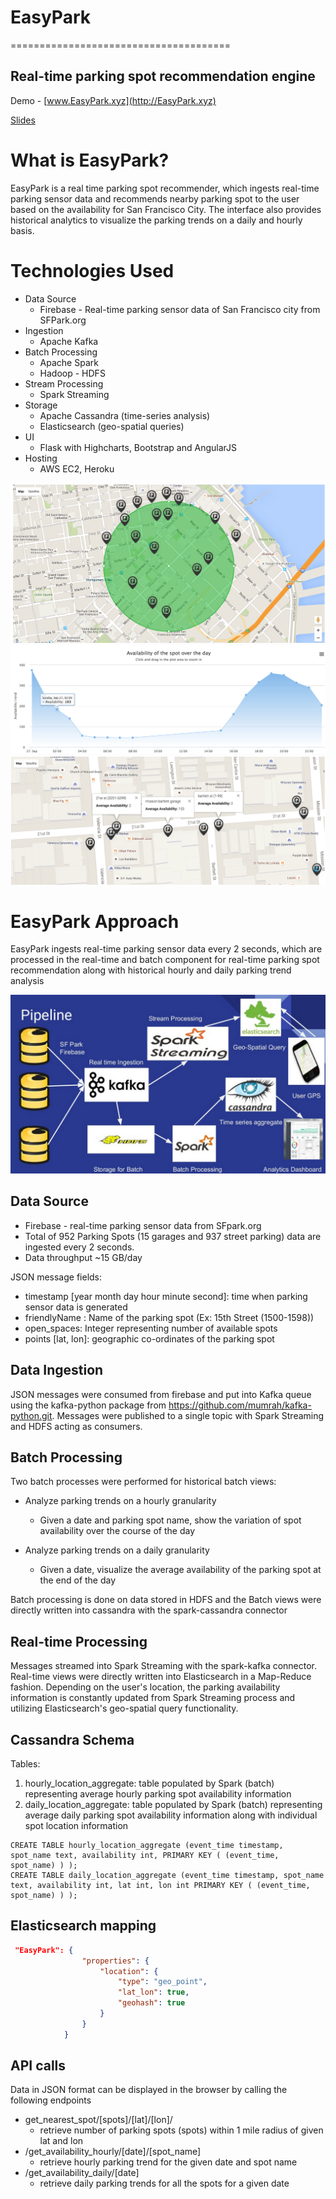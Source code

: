 # EasyPark
======================================

## Real-time parking spot recommendation engine 
Demo - [www.EasyPark.xyz](http://EasyPark.xyz)


[Slides](http://www.slideshare.net/chandansaha/parkme-real-time-parking-spot-recommender) 


# What is EasyPark? 

EasyPark is a real time parking spot recommender, which ingests real-time parking sensor data and recommends nearby parking spot to the user based on the availability for San Francisco City. The interface also provides historical analytics to visualize the parking trends on a daily and hourly basis. 

# Technologies Used
 - Data Source
	 - Firebase - Real-time parking sensor data of San Francisco city from SFPark.org
 - Ingestion
	 - Apache Kafka
 - Batch Processing
	 - Apache Spark
	 - Hadoop - HDFS
 - Stream Processing
	 - Spark Streaming
 - Storage
	 - Apache Cassandra (time-series analysis)
	 - Elasticsearch (geo-spatial queries)
 - UI
	 - Flask with Highcharts, Bootstrap and AngularJS
 - Hosting
     - AWS EC2, Heroku



![EasyPark_real-time demo](images/EasyPark_realtime.png)
![EasyPark_hourly-trend demo](images/EasyPark_hourly.png)
![EasyPark_daily demo](images/EasyPark_daily.png)

# EasyPark Approach
EasyPark ingests real-time parking sensor data every 2 seconds, which are processed in the real-time and batch component for real-time parking spot recommendation along with historical hourly and daily parking trend analysis

![EasyPark Pipeline](images/EasyPark_pipeline.png)

## Data Source

 - Firebase - real-time parking sensor data from SFpark.org
 - Total of 952 Parking Spots (15 garages and 937 street parking) data are ingested every 2 seconds.
 - Data throughput ~15 GB/day

JSON message fields:

 - timestamp [year month day hour minute second]: time when parking sensor data is generated
 - friendlyName : Name of the parking spot (Ex: 15th Street (1500-1598))
 - open_spaces: Integer representing number of available spots
 -  points [lat, lon]: geographic co-ordinates of the parking spot

## Data Ingestion
JSON messages were consumed from firebase and put into Kafka queue  using the kafka-python package from https://github.com/mumrah/kafka-python.git. Messages were published to a single topic with Spark Streaming and HDFS acting as consumers. 

## Batch Processing
Two batch processes were performed for historical batch views:

 - Analyze parking trends on a hourly granularity
	
	 - Given a date and parking spot name, show the variation of spot availability over the course of the day
 - Analyze parking trends on a daily granularity
	 - Given a date, visualize the average availability of the parking spot at the end of the day

Batch processing is done on data stored in HDFS and the Batch views were directly written into cassandra with the spark-cassandra connector

## Real-time Processing
Messages streamed into Spark Streaming with the spark-kafka connector.
Real-time views were directly written into Elasticsearch in a Map-Reduce fashion.
Depending on the user's location, the parking availability information is constantly updated from Spark Streaming process and utilizing Elasticsearch's geo-spatial query functionality.

## Cassandra Schema
Tables:

1. hourly_location_aggregate: table populated by Spark (batch) representing average hourly parking spot availability information
2. daily_location_aggregate: table populated by Spark (batch) representing average daily parking spot availability information along with individual spot location information
```
CREATE TABLE hourly_location_aggregate (event_time timestamp, spot_name text, availability int, PRIMARY KEY ( (event_time, spot_name) ) );
CREATE TABLE daily_location_aggregate (event_time timestamp, spot_name text, availability int, lat int, lon int PRIMARY KEY ( (event_time, spot_name) ) );
```
## Elasticsearch mapping
``` json
 "EasyPark": {
                "properties": {
                    "location": {
                        "type": "geo_point",
                        "lat_lon": true,
                        "geohash": true
                    }
                }
            }

```
## API calls
Data in JSON format can be displayed in the browser by calling the following endpoints

- get_nearest_spot/[spots]/[lat]/[lon]/
  - retrieve number of parking spots (spots) within 1 mile radius of given lat and lon
- /get_availability_hourly/[date]/[spot_name]
  - retrieve hourly parking trend for the given date and spot name
- /get_availability_daily/[date]
  - retrieve daily parking trends for all the spots for a given date
